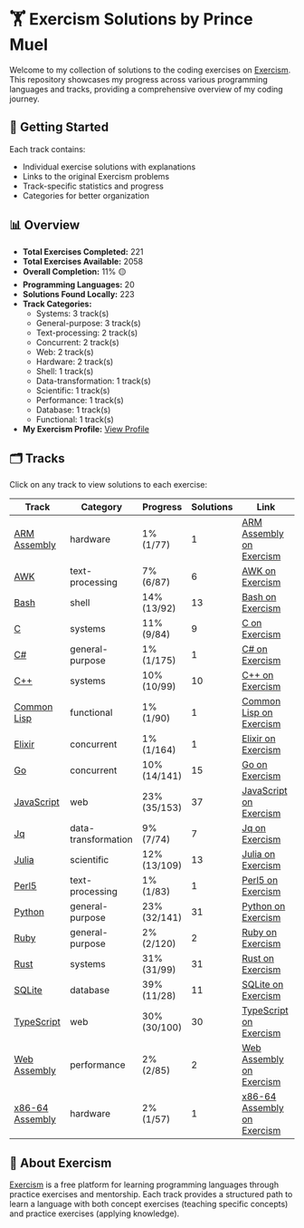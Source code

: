 
# 🏋️ Exercism Solutions by Prince Muel

Welcome to my collection of solutions to the coding exercises on [Exercism](https://exercism.org/). This repository showcases my progress across various programming languages and tracks, providing a comprehensive overview of my coding journey.


## 🚀 Getting Started

Each track contains:

- Individual exercise solutions with explanations
- Links to the original Exercism problems
- Track-specific statistics and progress
- Categories for better organization


## 📊 Overview

- **Total Exercises Completed:** 221
- **Total Exercises Available:** 2058
- **Overall Completion:** 11% 🟡
- **Programming Languages:** 20
- **Solutions Found Locally:** 223
- **Track Categories:**
  - Systems: 3 track(s)
  - General-purpose: 3 track(s)
  - Text-processing: 2 track(s)
  - Concurrent: 2 track(s)
  - Web: 2 track(s)
  - Hardware: 2 track(s)
  - Shell: 1 track(s)
  - Data-transformation: 1 track(s)
  - Scientific: 1 track(s)
  - Performance: 1 track(s)
  - Database: 1 track(s)
  - Functional: 1 track(s)
- **My Exercism Profile:** [View Profile](https://exercism.org/profiles/princemuel)

## 🗂️ Tracks

Click on any track to view solutions to each exercise:

| Track | Category | Progress | Solutions | Link |
|-------|----------|----------|-----------|-------------|
| [ARM Assembly](arm64-assembly/README.md) | hardware | 1% (1/77) | 1 | [ARM Assembly on Exercism](https://exercism.org/tracks/arm64-assembly) |
| [AWK](awk/README.md) | text-processing | 7% (6/87) | 6 | [AWK on Exercism](https://exercism.org/tracks/awk) |
| [Bash](bash/README.md) | shell | 14% (13/92) | 13 | [Bash on Exercism](https://exercism.org/tracks/bash) |
| [C](c/README.md) | systems | 11% (9/84) | 9 | [C on Exercism](https://exercism.org/tracks/c) |
| [C#](csharp/README.md) | general-purpose | 1% (1/175) | 1 | [C# on Exercism](https://exercism.org/tracks/csharp) |
| [C++](cpp/README.md) | systems | 10% (10/99) | 10 | [C++ on Exercism](https://exercism.org/tracks/cpp) |
| [Common Lisp](common-lisp/README.md) | functional | 1% (1/90) | 1 | [Common Lisp on Exercism](https://exercism.org/tracks/common-lisp) |
| [Elixir](elixir/README.md) | concurrent | 1% (1/164) | 1 | [Elixir on Exercism](https://exercism.org/tracks/elixir) |
| [Go](go/README.md) | concurrent | 10% (14/141) | 15 | [Go on Exercism](https://exercism.org/tracks/go) |
| [JavaScript](javascript/README.md) | web | 23% (35/153) | 37 | [JavaScript on Exercism](https://exercism.org/tracks/javascript) |
| [Jq](jq/README.md) | data-transformation | 9% (7/74) | 7 | [Jq on Exercism](https://exercism.org/tracks/jq) |
| [Julia](julia/README.md) | scientific | 12% (13/109) | 13 | [Julia on Exercism](https://exercism.org/tracks/julia) |
| [Perl5](perl5/README.md) | text-processing | 1% (1/83) | 1 | [Perl5 on Exercism](https://exercism.org/tracks/perl5) |
| [Python](python/README.md) | general-purpose | 23% (32/141) | 31 | [Python on Exercism](https://exercism.org/tracks/python) |
| [Ruby](ruby/README.md) | general-purpose | 2% (2/120) | 2 | [Ruby on Exercism](https://exercism.org/tracks/ruby) |
| [Rust](rust/README.md) | systems | 31% (31/99) | 31 | [Rust on Exercism](https://exercism.org/tracks/rust) |
| [SQLite](sqlite/README.md) | database | 39% (11/28) | 11 | [SQLite on Exercism](https://exercism.org/tracks/sqlite) |
| [TypeScript](typescript/README.md) | web | 30% (30/100) | 30 | [TypeScript on Exercism](https://exercism.org/tracks/typescript) |
| [Web Assembly](wasm/README.md) | performance | 2% (2/85) | 2 | [Web Assembly on Exercism](https://exercism.org/tracks/wasm) |
| [x86-64 Assembly](x86-64-assembly/README.md) | hardware | 2% (1/57) | 1 | [x86-64 Assembly on Exercism](https://exercism.org/tracks/x86-64-assembly) |

## 📝 About Exercism

[Exercism](https://exercism.org/) is a free platform for learning programming languages through practice exercises and mentorship. Each track provides a structured path to learn a language with both concept exercises (teaching specific concepts) and practice exercises (applying knowledge).
